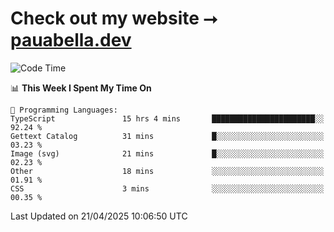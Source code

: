 # Check out my website ⭢ [pauabella.dev](https://pauabella.dev)

<!--START_SECTION:waka-->
![Code Time](http://img.shields.io/badge/Code%20Time-4%2C348%20hrs%2021%20mins-blue)

📊 **This Week I Spent My Time On** 

```text
💬 Programming Languages: 
TypeScript               15 hrs 4 mins       ███████████████████████░░   92.24 % 
Gettext Catalog          31 mins             █░░░░░░░░░░░░░░░░░░░░░░░░   03.23 % 
Image (svg)              21 mins             █░░░░░░░░░░░░░░░░░░░░░░░░   02.23 % 
Other                    18 mins             ░░░░░░░░░░░░░░░░░░░░░░░░░   01.91 % 
CSS                      3 mins              ░░░░░░░░░░░░░░░░░░░░░░░░░   00.35 % 
```


 Last Updated on 21/04/2025 10:06:50 UTC
<!--END_SECTION:waka-->
